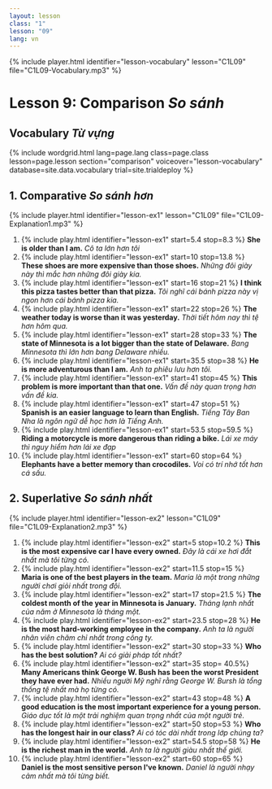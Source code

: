 ```yaml
---
layout: lesson
class: "1"
lesson: "09"
lang: vn
---
```



{% include player.html identifier="lesson-vocabulary" lesson="C1L09" file="C1L09-Vocabulary.mp3" %}



# Lesson 9: Comparison *So sánh*


## Vocabulary *Từ vựng*

{% include wordgrid.html lang=page.lang
		class=page.class 
		lesson=page.lesson 
		section="comparison"
		voiceover="lesson-vocabulary"
		database=site.data.vocabulary 
		trial=site.trialdeploy %}



## 1. Comparative *So sánh hơn*
{% include player.html identifier="lesson-ex1" lesson="C1L09" file="C1L09-Explanation1.mp3" %}

1. {% include play.html identifier="lesson-ex1" start=5.4 stop=8.3 %} **She is older than I am.** *Cô ta lớn hơn tôi*
2. {% include play.html identifier="lesson-ex1" start=10 stop=13.8 %}  **These shoes are more expensive than those shoes.** *Những đôi giày này thì mắc hơn những đôi giày kia.*
3. {% include play.html identifier="lesson-ex1" start=16 stop=21 %}  **I think this pizza tastes better than that pizza.** *Tôi nghĩ cái bánh pizza này vị ngon hơn cái bánh pizza kia.*
4. {% include play.html identifier="lesson-ex1" start=22 stop=26 %}  **The weather today is worse than it was yesterday.** *Thời tiết hôm nay thì tệ hơn hôm qua.*
5. {% include play.html identifier="lesson-ex1" start=28 stop=33 %}  **The state of Minnesota is a lot bigger than the state of Delaware.** *Bang Minnesota thì lớn hơn bang Delaware nhiều.*
6. {% include play.html identifier="lesson-ex1" start=35.5 stop=38 %}  **He is more adventurous than I am.** *Anh ta phiêu lưu hơn tôi.*
7. {% include play.html identifier="lesson-ex1" start=41 stop=45 %}  **This problem is more important than that one.** *Vấn đề này quan trọng hơn vấn đề kia.*
8. {% include play.html identifier="lesson-ex1" start=47 stop=51 %}  **Spanish is an easier language to learn than English.** *Tiếng Tây Ban Nha là ngôn ngữ dễ học hơn là Tiếng Anh.*
9. {% include play.html identifier="lesson-ex1" start=53.5 stop=59.5 %}  **Riding a motorcycle is more dangerous than riding a bike.** *Lái xe máy thì nguy hiểm hơn lái xe đạp*
10. {% include play.html identifier="lesson-ex1" start=60 stop=64 %}  **Elephants have a better memory than crocodiles.** *Voi có trí nhớ tốt hơn cá sấu.*

## 2. Superlative *So sánh nhất*
{% include player.html identifier="lesson-ex2" lesson="C1L09" file="C1L09-Explanation2.mp3" %}

1. {% include play.html identifier="lesson-ex2" start=5 stop=10.2 %}  **This is the most expensive car I have every owned.** *Đây là cái xe hơi đắt nhất mà tôi từng có.*
2. {% include play.html identifier="lesson-ex2" start=11.5 stop=15 %}  **Maria is one of the best players in the team.** *Maria là một trong những người chơi giỏi nhất trong đội.*
3. {% include play.html identifier="lesson-ex2" start=17 stop=21.5 %}  **The coldest month of the year in Minnesota is January.** *Tháng lạnh nhất của năm ở Minnesota là tháng một.*
4. {% include play.html identifier="lesson-ex2" start=23.5 stop=28 %}  **He is the most hard-working employee in the company.** *Anh ta là người nhân viên chăm chỉ nhất trong công ty.*
5. {% include play.html identifier="lesson-ex2" start=30 stop=33 %}  **Who has the best solution?** *Ai có giải pháp tốt nhất?*
6. {% include play.html identifier="lesson-ex2" start=35 stop= 40.5%}  **Many Americans think George W. Bush has been the worst President they have ever had.** *Nhiều người Mỹ nghĩ rằng George W. Bursh là tổng thống tệ nhất mà họ từng có.*
7. {% include play.html identifier="lesson-ex2" start=43 stop=48 %}  **A good education is the most important experience for a young person.** *Giáo dục tốt là một trải nghiệm quan trọng nhất của một người trẻ.*
8. {% include play.html identifier="lesson-ex2" start=50 stop=53 %}  **Who has the longest hair in our class?** *Ai có tóc dài nhất trong lớp chúng ta?*
9. {% include play.html identifier="lesson-ex2" start=54.5 stop=58 %}  **He is the richest man in the world.** *Anh ta là người giàu nhất thế giới.*
10. {% include play.html identifier="lesson-ex2" start=60 stop=65 %}  **Daniel is the most sensitive person I've known.** *Daniel là người nhạy cảm nhất mà tôi từng biết.*